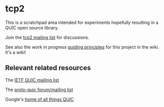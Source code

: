# tcp2

This is a scratchpad area intended for experiments hopefully resulting in a
QUIC open source library.

Join the [tcp2 mailing
list](https://cool.haxx.se/cgi-bin/mailman/listinfo/tcp2) for discussions.

See also the work in progress [guiding
principles](https://github.com/bagder/tcp2/wiki/Foundation) for this project
in the wiki. It's a wiki!

## Relevant related resources

The [IETF QUIC mailing list](https://www.ietf.org/mailman/listinfo/quic)

The [proto-quic forum/mailing list](https://groups.google.com/a/chromium.org/forum/#!forum/proto-quic)

Google's [home of all things QUIC](https://www.chromium.org/quic)
